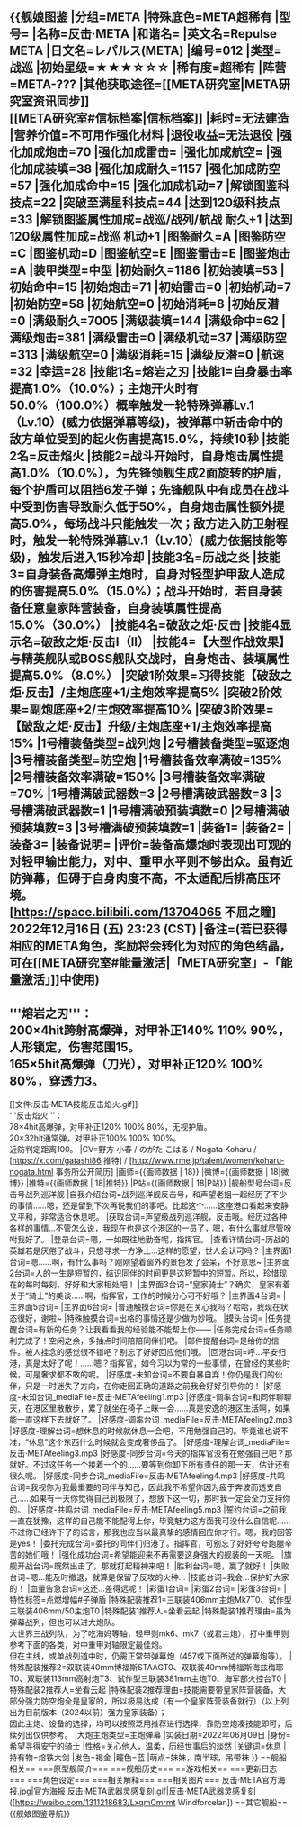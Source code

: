 {{舰娘图鉴
|分组=META
|特殊底色=META超稀有
|型号=
|名称=反击·META
|和谐名=
|英文名=Repulse META
|日文名=レパルス(META)
|编号=012
|类型=战巡
|初始星级=★★★☆☆☆
|稀有度=超稀有
|阵营=META-???
|其他获取途径=[[META研究室|META研究室资讯同步]]<br>[[META研究室#信标档案|信标档案]]
|耗时=无法建造
|营养价值=不可用作强化材料
|退役收益=无法退役
|强化加成炮击=70
|强化加成雷击=
|强化加成航空=
|强化加成装填=38
|强化加成耐久=1157
|强化加成防空=57
|强化加成命中=15
|强化加成机动=7
|解锁图鉴科技点=22
|突破至满星科技点=44
|达到120级科技点=33
|解锁图鉴属性加成=战巡/战列/航战 耐久+1
|达到120级属性加成=战巡 机动+1
|图鉴耐久=A
|图鉴防空=C
|图鉴机动=D
|图鉴航空=E
|图鉴雷击=E
|图鉴炮击=A
|装甲类型=中型
|初始耐久=1186
|初始装填=53
|初始命中=15
|初始炮击=71
|初始雷击=0
|初始机动=7
|初始防空=58
|初始航空=0
|初始消耗=8
|初始反潜=0
|满级耐久=7005
|满级装填=144
|满级命中=62
|满级炮击=381
|满级雷击=0
|满级机动=37
|满级防空=313
|满级航空=0
|满级消耗=15
|满级反潜=0
|航速=32
|幸运=28
|技能1名=熔岩之刃
|技能1=自身暴击率提高1.0%（10.0%）；主炮开火时有50.0%（100.0%）概率触发一轮特殊弹幕Lv.1（Lv.10）(威力依据弹幕等级)，被弹幕中斩击命中的敌方单位受到的起火伤害提高15.0%，持续10秒
|技能2名=反击焰火
|技能2=战斗开始时，自身炮击属性提高1.0%（10.0%），为先锋领舰生成2面旋转的护盾，每个护盾可以阻挡6发子弹；先锋舰队中有成员在战斗中受到伤害导致耐久低于50%，自身炮击属性额外提高5.0%，每场战斗只能触发一次；敌方进入防卫射程时，触发一轮特殊弹幕Lv.1（Lv.10）(威力依据技能等级)，触发后进入15秒冷却
|技能3名=历战之炎
|技能3=自身装备高爆弹主炮时，自身对轻型护甲敌人造成的伤害提高5.0%（15.0%）；战斗开始时，若自身装备任意皇家阵营装备，自身装填属性提高15.0%（30.0%）
|技能4名=破敌之炬·反击
|技能4显示名=破敌之炬·反击I（II）
|技能4=【大型作战效果】<br>与精英舰队或BOSS舰队交战时，自身炮击、装填属性提高5.0%（8.0%）
|突破1阶效果=习得技能【破敌之炬·反击】/主炮底座+1/主炮效率提高5%
|突破2阶效果=副炮底座+2/主炮效率提高10%
|突破3阶效果=【破敌之炬·反击】升级/主炮底座+1/主炮效率提高15%
|1号槽装备类型=战列炮
|2号槽装备类型=驱逐炮
|3号槽装备类型=防空炮
|1号槽装备效率满破=135%
|2号槽装备效率满破=150%
|3号槽装备效率满破=70%
|1号槽满破武器数=3
|2号槽满破武器数=3
|3号槽满破武器数=1
|1号槽满破预装填数=0
|2号槽满破预装填数=3
|3号槽满破预装填数=1
|装备1=
|装备2=
|装备3=
|装备说明=
|评价=装备高爆炮时表现出可观的对轻甲输出能力，对中、重甲水平则不够出众。虽有近防弹幕，但碍于自身肉度不高，不太适配后排高压环境。<br>
[https://space.bilibili.com/13704065 不屈之瞳] 2022年12月16日 (五) 23:23 (CST)
|备注=(若已获得相应的META角色，奖励将会转化为对应的角色结晶，可在[[META研究室#能量激活|「META研究室」-「能量激活」]]中使用)
----
'''熔岩之刃'''：<br>
200×4hit跨射高爆弹，对甲补正140% 110% 90%，人形锁定，伤害范围15。<br>
165×5hit高爆弹（刀光），对甲补正120% 100% 80%，穿透力3。
----
[[文件:反击·META技能反击焰火.gif]]<br>
'''反击焰火'''：<br>
78×4hit高爆弹，对甲补正120% 100% 80%，无视护盾。<br>
20×32hit通常弹，对甲补正100% 100% 100%。<br>
近防判定距离100。
|CV=野方 小春 / のがた こはる / Nogata Koharu / [https://x.com/gatashi86 推特] / [http://www.rme.jp/talent/women/koharu-nogata.html 事务所公开简历]
|画师={{画师数据 | 18}}
|微博={{画师数据 | 18|微博}}
|推特={{画师数据 | 18|推特}}
|P站={{画师数据 | 18|P站}}
|舰船型号台词=反击号战列巡洋舰
|自我介绍台词=战列巡洋舰反击号，和声望老姐一起经历了不少的事情……嗯，还是留到下次再说我们的事吧。比起这个……这座港口看起来安静又平和，非常适合休息呢。
|获取台词=声望级战列巡洋舰，反击哦。经历过各种各样的事情…不管怎么说，我现在也是这个港区的一员了，嗯，有什么事就尽管吩咐我好了。
|登录台词=嗯，一如既往地勤奋呢，指挥官。
|查看详情台词=历战的英雄若是厌倦了战斗，只想寻求一方净土…这样的愿望，世人会认可吗？
|主界面1台词=嗯……啊，有什么事吗？刚刚望着窗外的景色发了会呆，不好意思~
|主界面2台词=人的一生是短暂的，结识同伴的时间更是这短暂中的短暂。所以，珍惜现在的每时每刻，好好和大家相处吧！
|主界面3台词=“皇家骑士”？确实，皇家有着关于“骑士”的美谈……啊，指挥官，工作的时候分心可不好哦？
|主界面4台词=
|主界面5台词=
|主界面6台词=
|普通触摸台词=你是在关心我吗？哈哈，我现在状态很好，谢啦~
|特殊触摸台词=出格的事情还是少做为妙哦。
|摸头台词=
|任务提醒台词=有新的任务？让我看看我的经验能不能帮上你——
|任务完成台词=任务顺利完成了！空闲之余，多抽点时间陪陪同伴们吧。
|邮件提醒台词=是给你的信件。被人挂念的感觉很不错吧？别忘了好好回应他们哦。
|回港台词=呼…平安归港，真是太好了呢！……嗯？指挥官，如今习以为常的一些事情，在曾经的某些时候，可是奢求都不敢的呢。
|好感度-未知台词=不要自暴自弃！你仍是我们的伙伴，只是一时迷失了方向，在你走回正确的道路之前我会好好引导你的！
|好感度-未知台词_mediaFile=反击·METAfeeling1.mp3
|好感度-调率台词=和同伴聊聊天，在港区里散散步，累了就坐在椅子上眯一会……真是安逸的港区生活啊，如果能一直这样下去就好了。
|好感度-调率台词_mediaFile=反击·METAfeeling2.mp3
|好感度-理解台词=想休息的时候就休息一会吧，不用勉强自己的。毕竟谁也说不准，“休息”这个东西什么时候就会变成奢侈品了。
|好感度-理解台词_mediaFile=反击·METAfeeling3.mp3
|好感度-同步台词=今天的指挥官没有在勉强自己吧？那就好。不过这任务一个接着一个的……要等到你卸下所有责任的那一天，估计还有很久呢。
|好感度-同步台词_mediaFile=反击·METAfeeling4.mp3
|好感度-共鸣台词=我视你为我最重要的同伴与知己，因此我不希望你因为疲于奔波而透支自己……如果有一天你觉得自己到极限了，想放下这一切，那时我一定会全力支持你的。
|好感度-共鸣台词_mediaFile=反击·METAfeeling5.mp3
|誓约台词=之前我一直在犹豫，这样的自己能不能配得上你，毕竟魅力这方面我可没什么自信呢……不过你已经许下了的诺言，那我也应当以最真挚的感情回应你才行。嗯，我的回答是yes！
|委托完成台词=委托的同伴们归港了。指挥官，可别忘了好好夸夸跑腿辛苦的她们哦！
|强化成功台词=希望能迎来不再需要这身强大的舰装的一天呢。
|旗舰开战台词=既然出击了，那就打起精神来吧！
|胜利台词=嗯，赢了就好！
|失败台词=嗯…能及时撤退，就算是保留了反攻的火种…
|技能台词=我会…保护好大家的！
|血量告急台词=这还…差得远呢！
|彩蛋1台词=
|彩蛋2台词=
|彩蛋3台词=
|特性标签=点燃增幅#子弹盾
|特殊配装推荐1=三联装406mm主炮Mk7T0、试作型三联装406mm/50主炮T0
|特殊配装1推荐人=坐看云起
|特殊配装1推荐理由=虽为弹幕战列，但也可以进大炮队。<br>
大世界三战列队，为了吃海妈等轴，轻甲则mk6、mk7（或君主炮），打中重甲则参考下面的各类，对中重甲对轴限定最佳炮。<br>
但在主线，或单战列道中时，仍需正常带弹幕炮（457或下面所述的弹幕炮等）。
|特殊配装推荐2=双联装40mm博福斯STAAGT0、双联装40mm博福斯海兹梅耶T0、双联装113mm高射炮T3、试作型三联装381mm主炮T0、海军部火控台T0
|特殊配装2推荐人=坐看云起
|特殊配装2推荐理由=技能需要带皇家阵营装备，大部分强力防空炮全是皇家的，所以极易达成（有一个皇家阵营装备就行）（以上列出为目前版本（2024以前）强力皇家装备）；<br>
因此主炮、设备的选择，均可以按照泛用推荐进行选择，靠防空炮凑技能即可，后续列出仅供参考。
|大炮主炮类型=主炮弹幕
|实装日期=2022年06月09日
|身份=希望寻得安宁的骑士
|性格=关心他人，温柔，历经世事后的淡然
|关键词=休息
|持有物=熔铁大剑
|发色=褐金
|瞳色=蓝
|萌点=妹妹，南半球，吊带袜
}}
==舰船相关==
===原型舰简介===
===舰船历史===
==游戏相关==
===更新日志===
===角色设定===
===相关解释===
===相关图片===
<gallery mode="packed" heights="300px">
反击·META官方海报.jpg|官方海报
反击·META武器灵感复刻.gif|反击·META武器灵感复刻([https://weibo.com/1311218683/LxqmCmrmt Windforcelan])
</gallery>
==其它舰船==
{{舰娘图鉴导航}}
